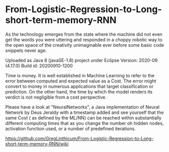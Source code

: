 # From-Logistic-Regression-to-Long-short-term-memory-RNN
As the technology emerges from the state where the machine did not even get the words you were uttering and responded in a choppy robotic way to the open space of the creativity unimaginable ever before some basic code snippets never age. 

Uploaded as Java 8 (javaSE-1.8) project under Eclipse Version: 2020-09 (4.17.0) Build id: 20200910-1200
 

  Time is money. It is well established in Machine Learning to refer to the error between computed and expected value as a Cost. 
  The error might convert to money in numerous applications that target classification or prediction. 
  On the other hand, the time by which the model renders its verdict is not negligible from a cost perspective.
  
   Please have a look at "NeuralNetworks", a Java implementation of Neural Network by Deus Jeraldy with a timestamp added 
    and see yourself that the same Cost ( as defined by the ML/NN) can be reached within substantially different computing times 
    that as you change the number oh hidden nodes, activation function used, or a number of predefined iterations.
    
https://github.com/GregLinthicum/From-Logistic-Regression-to-Long-short-term-memory-RNN/wiki
